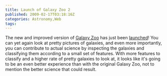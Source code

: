 ```yaml
---
title: Launch of Galaxy Zoo 2
published: 2009-02-17T03:18:16Z
categories: Astronomy,Web
tags: 
---
```


The new and improved version of <a href="http://www.galaxyzoo.org/">Galaxy Zoo</a> has just been <a href="http://www.galaxyzooblog.org/2009/02/16/zoo-2-launches/">launched</a>!  You can yet again look at pretty pictures of galaxies, and even more importantly, you can contribute to actual science by inspecting the galaxies and classifying them according to a small set of features.  With more features to classify and a higher rate of pretty galaxies to look at, it looks like it's going to be an even better experience than with the original Galaxy Zoo, not to mention the better science that could result.


